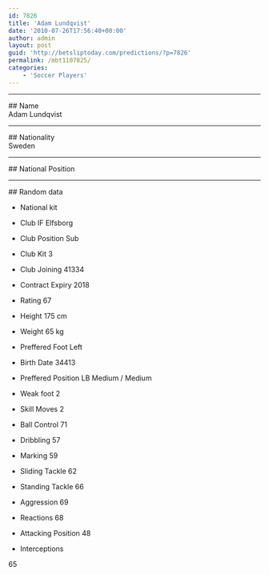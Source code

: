 ```yaml
---
id: 7826
title: 'Adam Lundqvist'
date: '2010-07-26T17:56:40+00:00'
author: admin
layout: post
guid: 'http://betsliptoday.com/predictions/?p=7826'
permalink: /mbt1107825/
categories:
    - 'Soccer Players'
---
```


- - - - - -

\## Name  
 Adam Lundqvist

- - - - - -

\## Nationality  
 Sweden

- - - - - -

\## National Position

- - - - - -

\## Random data

- National kit
- Club
 IF Elfsborg

- Club Position
 Sub

- Club Kit
 3

- Club Joining
 41334

- Contract Expiry
 2018

- Rating
 67

- Height
 175 cm

- Weight
 65 kg

- Preffered Foot
 Left

- Birth Date
 34413

- Preffered Position
 LB Medium / Medium

- Weak foot
 2

- Skill Moves
 2

- Ball Control
 71

- Dribbling
 57

- Marking
 59

- Sliding Tackle
 62

- Standing Tackle
 66

- Aggression
 69

- Reactions
 68

- Attacking Position
 48

- Interceptions

 65